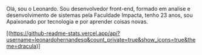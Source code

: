 Olá, sou o Leonardo. Sou desenvolvedor front-end, formado em analise e desenvolvimento de sistemas pela Faculdade Impacta, tenho 23 anos, sou Apaixonado por tecnologia e por aprender coisas novas.

[(https://github-readme-stats.vercel.app/api?username=leonardohernandesq&count_private=true&show_icons=true&theme=dracula)]
